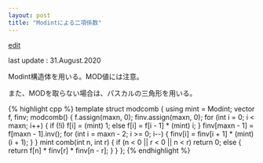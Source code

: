 ```yaml
---
layout: post
title: "Modintによる二項係数"
---
```

[edit](https://github.com/harufujimoto/harufujimoto.github.io/edit/master/_posts/math/2020-08-30-modcomb.md)

last update : 31.August.2020

Modint構造体を用いる。MOD値には注意。

また、MODを取らない場合は、パスカルの三角形を用いる。

{% highlight cpp %}
template<int mod = 1000000007, int maxn = 1000000>
struct modcomb {
    using mint = Modint<mod>;
    vector<mint> f, finv;
    modcomb() {
        f.assign(maxn, 0);
        finv.assign(maxn, 0);
        for (int i = 0; i < maxn; i++) {
            if (!i) f[i] = (mint) 1;
            else f[i] = f[i - 1] * (mint) i;
        }
        finv[maxn - 1] = f[maxn - 1].inv();
        for (int i = maxn - 2; i >= 0; i--) {
            finv[i] = finv[i + 1] * (mint) (i + 1);
        }
    }
    mint comb(int n, int r) {
        if (n < 0 || r < 0 || n < r) return 0;
        else { return f[n] * finv[r] * finv[n - r]; }
    }
};
{% endhighlight %}
